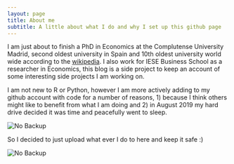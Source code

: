 ```yaml
---
layout: page
title: About me
subtitle: A little about what I do and why I set up this github page
---
```


I am just about to finish a PhD in Economics at the Complutense University Madrid, second oldest university in Spain and 10th oldest university world wide according to the [wikipedia](https://en.wikipedia.org/wiki/List_of_oldest_universities_in_continuous_operation). I also work for IESE Business School as a researcher in Economics, this blog is a side project to keep an account of some interesting side projects I am working on.

I am not new to R or Python, however I am more actively adding to my github account with code for a number of reasons, 1) because I think others might like to benefit from what I am doing and 2) in August 2019 my hard drive decided it was time and peacefully went to sleep.


![No Backup](https://github.com/msmith01/msmith01.github.io/blob/master/img/nobackup.jpg?raw=true)

So I decided to just upload what ever I do to here and keep it safe :)

![No Backup](https://github.com/msmith01/msmith01.github.io/blob/master/img/dataloss.jpg?raw=true)
